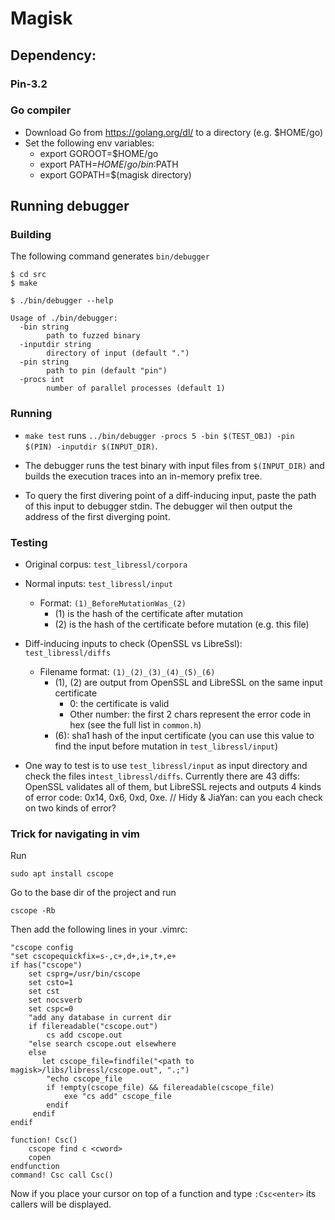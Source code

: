 Magisk
===========================

## Dependency:

### Pin-3.2

### Go compiler

* Download Go from https://golang.org/dl/ to a directory (e.g. $HOME/go)
* Set the following env variables:
    * export GOROOT=$HOME/go
    * export PATH=$HOME/go/bin:$PATH
    * export GOPATH=$(magisk directory)


## Running debugger

### Building

The following command generates `bin/debugger`
```
$ cd src
$ make

```

```
$ ./bin/debugger --help

Usage of ./bin/debugger:
  -bin string
    	path to fuzzed binary
  -inputdir string
    	directory of input (default ".")
  -pin string
    	path to pin (default "pin")
  -procs int
    	number of parallel processes (default 1)
```

### Running
*   `make test` runs `../bin/debugger -procs 5 -bin $(TEST_OBJ) -pin $(PIN) -inputdir $(INPUT_DIR)`.

*   The debugger runs the test binary with input files from `$(INPUT_DIR)` and
    builds the execution traces into an in-memory prefix tree.

*   To query the first divering point of a diff-inducing input, paste the
    path of this input to debugger stdin. The debugger wil then output the address of the first diverging point.

### Testing
*   Original corpus: `test_libressl/corpora`

*   Normal inputs: `test_libressl/input`
    * Format: `(1)_BeforeMutationWas_(2)`
        * (1) is the hash of the certificate after mutation
        * (2) is the hash of the certificate before mutation (e.g. this file)

*   Diff-inducing inputs to check (OpenSSL vs LibreSsl): `test_libressl/diffs`
    * Filename format: `(1)_(2)_(3)_(4)_(5)_(6)`
        * (1), (2) are output from OpenSSL and LibreSSL on the same input
          certificate
            * 0: the certificate is valid
            * Other number: the first 2 chars represent the error code in hex (see the full list in `common.h`)
        * (6): sha1 hash of the input certificate (you can use this value to
          find the input before mutation in `test_libressl/input`)

* One way to test is to use `test_libressl/input` as input directory and check
  the files in`test_libressl/diffs`. Currently there are 43 diffs: OpenSSL
  validates all of them, but LibreSSL rejects and outputs 4 kinds of error code:
  0x14, 0x6, 0xd, 0xe. // Hidy & JiaYan: can you each check on two kinds of
  error?
  
### Trick for navigating in vim
Run
```
sudo apt install cscope
```
Go to the base dir of the project and run
```
cscope -Rb
```
Then add the following lines in your .vimrc:

```
"cscope config
"set cscopequickfix=s-,c+,d+,i+,t+,e+
if has("cscope")
    set csprg=/usr/bin/cscope
    set csto=1
    set cst
    set nocsverb
    set cspc=0
    "add any database in current dir
    if filereadable("cscope.out")
        cs add cscope.out
    "else search cscope.out elsewhere
    else
       let cscope_file=findfile("<path to magisk>/libs/libressl/cscope.out", ".;")
        "echo cscope_file
        if !empty(cscope_file) && filereadable(cscope_file)
            exe "cs add" cscope_file
        endif
     endif
endif

function! Csc()
    cscope find c <cword>
    copen
endfunction
command! Csc call Csc()
```
Now if you place your cursor on top of a function and type ```:Csc<enter>``` its callers will be displayed.
